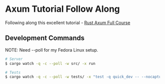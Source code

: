 # Axum Tutorial Follow Along

Following along this excellent tutorial - [Rust Axum Full Course](https://youtu.be/XZtlD_m59sM)

## Development Commands

NOTE: Need --poll for my Fedora Linux setup.

```sh
# Server
$ cargo watch -q -c --poll -w src/ -x run

# Tests
$ cargo watch -q -c --poll -w tests/ -x "test -q quick_dev -- --nocapture"
```
